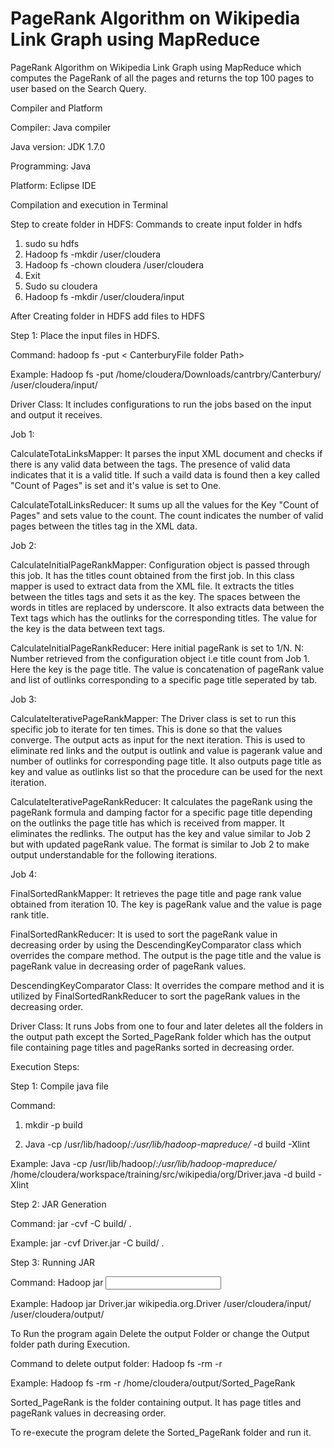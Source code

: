 # PageRank Algorithm on Wikipedia Link Graph using MapReduce 

PageRank Algorithm on Wikipedia Link Graph using MapReduce which computes the PageRank of all the pages and returns the top 100 pages to user based on the Search Query.

Compiler and Platform

Compiler:     	Java compiler

Java version: 	JDK 1.7.0

Programming:   Java

Platform:     	Eclipse IDE

Compilation and execution in Terminal

Step to create folder in HDFS: Commands to create input folder in hdfs
1.	sudo su hdfs
2.	Hadoop fs -mkdir /user/cloudera
3.	Hadoop fs -chown cloudera /user/cloudera
4.	Exit
5.	Sudo su cloudera
6.	Hadoop fs -mkdir /user/cloudera/input

After Creating folder in HDFS add files to HDFS

Step 1: Place the input files in HDFS.

Command: hadoop fs -put < CanterburyFile folder Path> <Path in HDFS>

Example: Hadoop fs -put /home/cloudera/Downloads/cantrbry/Canterbury/ /user/cloudera/input/

Driver Class: It includes configurations to run the jobs based on the input and output it receives.

Job 1:

CalculateTotaLinksMapper: It parses the input XML document and checks if there is any valid data
between the <title> and </title> tags. The presence of valid data indicates that it is a valid title.
If such a vaild data is found then a key called "Count of Pages" is set and it's value is set to One.

CalculateTotalLinksReducer: It sums up all the values for the Key "Count of Pages" and sets value
to the count. The count indicates the number of valid pages between the titles tag in the XML data.

Job 2: 

CalculateInitialPageRankMapper: Configuration object is passed through this job. It has the titles count
obtained from the first job. In this class mapper is used to extract data from the XML file. It extracts 
the titles between the titles tags and sets it as the key. The spaces between the words in titles are replaced
by underscore. It also extracts data between the Text tags which has the outlinks for the corresponding titles.
The value for the key is the data between text tags. 

CalculateInitialPageRankReducer: Here initial pageRank is set to 1/N.
N: Number retrieved from the configuration object i.e title count from Job 1.
Here the key is the page title. The value is concatenation of pageRank value and list of outlinks
corresponding to a specific page title seperated by tab.

Job 3:

CalculateIterativePageRankMapper: The Driver class is set to run this specific job to iterate for ten times.
This is done so that the values converge. The output acts as input for the next iteration.
This is used to eliminate red links and the output is outlink and value is pagerank value and number of outlinks
for corresponding page title. 
It also outputs page title as key and value as outlinks list so that the procedure can be used for the next iteration.

CalculateIterativePageRankReducer: It calculates the pageRank using the pageRank formula and damping factor for a 
specific page title depending on the outlinks the page title has which is received from mapper. It eliminates the redlinks.
The output has the key and value similar to Job 2 but with updated pageRank value. The format is similar to Job 2 to 
make output understandable for the following iterations.

Job 4:

FinalSortedRankMapper: It retrieves the page title and page rank value obtained from iteration 10. The key is 
pageRank value and the value is page rank title.

FinalSortedRankReducer: It is used to sort the pageRank value in decreasing order by using the DescendingKeyComparator 
class which overrides the compare method. The output is the page title and the value is pageRank value in decreasing 
order of pageRank values. 

DescendingKeyComparator Class: It overrides the compare method and it is utilized by FinalSortedRankReducer 
to sort the pageRank values in the decreasing order.

Driver Class: It runs Jobs from one to four and later deletes all the folders in the output path except the
Sorted_PageRank folder which has the output file containing page titles and pageRanks sorted in decreasing order.

Execution Steps:

Step 1: Compile java file

Command: 
1.	mkdir -p build

2.	Java -cp /usr/lib/hadoop/*:/usr/lib/hadoop-mapreduce/* <JAVA FILE PATH> -d build -Xlint

Example: Java -cp /usr/lib/hadoop/*:/usr/lib/hadoop-mapreduce/* /home/cloudera/workspace/training/src/wikipedia/org/Driver.java -d build -Xlint

Step 2: JAR Generation

Command:  jar -cvf <JAR PATH> -C build/ .

Example: jar -cvf Driver.jar -C build/ .

Step 3: Running JAR

Command: Hadoop jar <JAR PATH> <Package Name of JAVA CLASS> <Input Folder Path in HDFS> <Output Folder Path in HDFS>

Example: Hadoop jar Driver.jar wikipedia.org.Driver /user/cloudera/input/ /user/cloudera/output/

To Run the program again Delete the output Folder or change the Output folder path during Execution.

Command to delete output folder: Hadoop fs -rm -r <Output Folder Path>

Example: Hadoop fs -rm -r /home/cloudera/output/Sorted_PageRank

Sorted_PageRank is the folder containing output. It has page titles and pageRank values in decreasing order.

To re-execute the program delete the Sorted_PageRank folder and run it.
